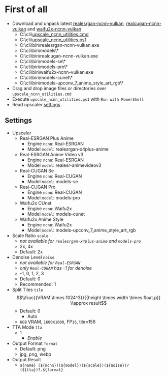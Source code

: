 # First of all

- Download and unpack latest [realesrgan-ncnn-vulkan](https://github.com/xinntao/Real-ESRGAN/releases), [realcugan-ncnn-vulkan](https://github.com/nihui/realcugan-ncnn-vulkan/releases) and [waifu2x-ncnn-vulkan](https://github.com/nihui/waifu2x-ncnn-vulkan/releases)
    - C:\cli\\[upscale_ncnn_utilities.cmd](https://raw.githubusercontent.com/jc3213/batchscript/main/upscale/upscale_ncnn_utilities.cmd)
    - C:\cli\\[upscale_ncnn_utilities.ps1](https://raw.githubusercontent.com/jc3213/batchscript/main/upscale/upscale_ncnn_utilities.ps1)
    - C:\cli\bin\realesrgan-ncnn-vulkan.exe
    - C:\cli\bin\models\\\*
    - C:\cli\bin\realcugan-ncnn-vulkan.exe
    - C:\cli\bin\models-se\\*
    - C:\cli\bin\models-pro\\*
    - C:\cli\bin\waifu2x-ncnn-vulkan.exe
    - C:\cli\bin\models-cunet\\*
    - C:\cli\bin\models-upconv_7_anime_style_art_rgb\\*
- Drag and drop image files or directories over `upscale_ncnn_utilities.cmd`
- Execute `upscale_ncnn_utilities.ps1` with `Run with PowerShell`
- Read upscaler [settings](#Settings)

## Settings
- Upscaler
    - Real-ESRGAN Plus Anime
        - Engine `ncnn`: Real-ESRGAN
        - Model `model`: realesrgan-x4plus-anime
    - Real-ESRGAN Anime Video v3
        - Engine `ncnn`: Real-ESRGAN
        - Model `model`: realesr-animevideov3
    - Real-CUGAN Se
        - Engine `ncnn`: Real-CUGAN
        - Model `model`: models-se
    - Real-CUGAN Pro
        - Engine `ncnn`: Real-CUGAN
        - Model `model`: models-pro
    - Waifu2x CUnet
        - Engine `ncnn`: Waifu2x
        - Model `model`: models-cunet
    - Waifu2x Anime Style
        - Engine `ncnn`: Waifu2x
        - Model `model`: models-upconv_7_anime_style_art_rgb
- Scale Ratio `scale`
    - *not available for `realesrgan-x4plus-anime` and `models-pro`*
    - 2x, 4x
    - Default: 2x
- Denoise Level `noise`
    - *not available for `Real-ESRGAN`*
    - *only `Real-CUGAN` has -1 for denoise*
    - -1, 0, 1, 2, 3
    - Default: 0
    - Recommended: 1
- Split Tiles `tile`
$$\\frac{{VRAM \times 1024^3}}{{height \times width \times float.p}} \\approx result$$
    - Default: 0
        - Auto
    - `6GB` VRAM, `1600`x`1600`, FP`16`, tile≈156
- TTA Mode `tta`
    - 1
        - *Enable*
- Output Format `format`
    - Default: png
    - jpg, png, webp
- Output Result
    - `${name} (${ncnn})(${model})(${scale})(${noise})?(${tta})?.${format}`
